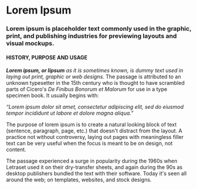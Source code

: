 # Lorem Ipsum

### Lorem ipsum is placeholder text commonly used in the graphic, print, and publishing industries for previewing layouts and visual mockups.

#### HISTORY, PURPOSE AND USAGE
***Lorem ipsum, or lipsum** as it is sometimes known, is dummy text used in laying out print, graphic or web designs*. The passage is attributed to an unknown
typesetter in the 15th century who is thought to have scrambled parts of Cicero's *De Finibus Bonorum et Malorum* for use in a type specimen book.
It usually begins with:

*“Lorem ipsum dolor sit amet, consectetur adipiscing elit, sed do eiusmod tempor incididunt ut labore et dolore magna aliqua.”*

The purpose of lorem ipsum is to create a natural looking block of text (sentence, paragraph, page, etc.) that doesn't distract from the layout.
A practice not without controversy, laying out pages with meaningless filler text can be very useful when the focus is meant to be on design, not content.

The passage experienced a surge in popularity during the 1960s when Letraset used it on their dry-transfer sheets, and again during the 90s as desktop publishers
bundled the text with their software. Today it's seen all around the web; on templates, websites, and stock designs.
